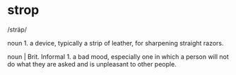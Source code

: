 # strop #
/sträp/

noun
1.
a device, typically a strip of leather, for sharpening straight razors.

noun | Brit. Informal
1.
a bad mood, especially one in which a person will not do what they are asked and is unpleasant to other people.
